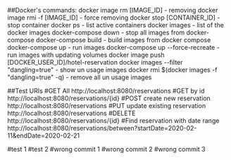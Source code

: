 ##Docker's commands:
docker image rm [IMAGE_ID] - removing
docker image  rmi -f  [IMAGE_ID] - force removing
docker stop [CONTAINER_ID] - stop container
docker ps - list active containers
docker images - list of the docker images
docker-compose down - stop all images from docker-compose
docker-compose build - build images from docker compose
docker-compose up - run images
docker-compose up --force-recreate - run images with updating volumes
docker image push [DOCKER_USER_ID]/hotel-reservation
docker images --filter "dangling=true" - show un usage images
docker rmi $(docker images -f "dangling=true" -q) - remove all un usage images

##Test URIs
#GET All
http://localhost:8080/reservations
#GET by id
http://localhost:8080/reservations/{id}
#POST create new reservation
http://localhost:8080/reservations
#PUT update existing reservation  
http://localhost:8080/reservations
#DELETE
http://localhost:8080/reservations/{id}
#Find reservation with date range
http://localhost:8080/reservations/between?startDate=2020-02-11&endDate=2020-02-21

#test 1
#test 2
#wrong commit 1
#wrong commit 2
#wrong commit 3